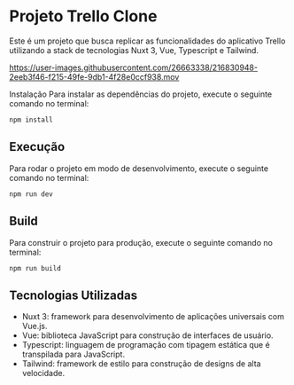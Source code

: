 # Projeto Trello Clone

Este é um projeto que busca replicar as funcionalidades do aplicativo Trello utilizando a stack de tecnologias Nuxt 3, Vue, Typescript e Tailwind.

https://user-images.githubusercontent.com/26663338/216830948-2eeb3f46-f215-49fe-9db1-4f28e0ccf938.mov

Instalação
Para instalar as dependências do projeto, execute o seguinte comando no terminal:

`npm install`

## Execução

Para rodar o projeto em modo de desenvolvimento, execute o seguinte comando no terminal:

`npm run dev`

## Build

Para construir o projeto para produção, execute o seguinte comando no terminal:

`npm run build`

## Tecnologias Utilizadas

- Nuxt 3: framework para desenvolvimento de aplicações universais com Vue.js.
- Vue: biblioteca JavaScript para construção de interfaces de usuário.
- Typescript: linguagem de programação com tipagem estática que é transpilada para JavaScript.
- Tailwind: framework de estilo para construção de designs de alta velocidade.
